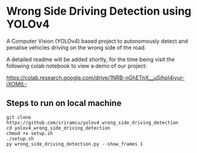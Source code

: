 # Wrong Side Driving Detection using YOLOv4

A Computer Vision (YOLOv4) based project to autonomously detect and penalise vehicles driving on the wrong side of the road.  

A detailed readme will be added shortly, for the time being visit the following colab notebook to view a demo of our project:  
  
https://colab.research.google.com/drive/1NRB-nGhETnX__uSjhpI4iyur-jXOMtL-  

## Steps to run on local machine  
`git clone https://github.com/sriramcu/yolov4_wrong_side_driving_detection`  
`cd yolov4_wrong_side_driving_detection`  
`chmod +x setup.sh`  
`./setup.sh`  
`py wrong_side_driving_detection.py --show_frames 1`  